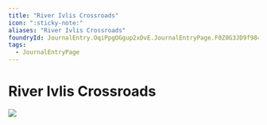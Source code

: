 ```yaml
---
title: "River Ivlis Crossroads"
icon: ":sticky-note:"
aliases: "River Ivlis Crossroads"
foundryId: JournalEntry.OqiPpgOGgup2xDvE.JournalEntryPage.F0Z0G3JD9f984BEh
tags:
  - JournalEntryPage
---
```


# River Ivlis Crossroads
![](modules/legends-of-barovia-pk/assets/scene/River%20Ivlis%20Crossroads%2018x10.webp)